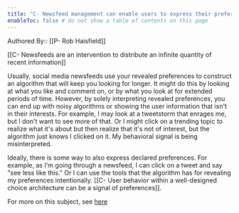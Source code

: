 ```yaml
---
title: "C- Newsfeed management can enable users to express their preferences through a combination of revealed preferences and declared preferences"
enableToc: false # do not show a table of contents on this page
---
```


Authored By:: [[P- Rob Haisfield]]

[[C- Newsfeeds are an intervention to distribute an infinite quantity of recent information]]

Usually, social media newsfeeds use your revealed preferences to construct an algorithm that will keep you looking for longer. It might do this by looking at what you like and comment on, or by what you look at for extended periods of time. However, by solely interpreting revealed preferences, you can end up with noisy algorithms or showing the user information that isn't in their interests. For example, I may look at a tweetstorm that enrages me, but I don't want to see more of that. Or I might click on a trending topic to realize what it's about but then realize that it's not of interest, but the algorithm just knows I clicked on it. My behavioral signal is being misinterpreted.

Ideally, there is some way to also express declared preferences. For example, as I'm going through a newsfeed, I can click on a tweet and say "see less like this." Or I can use the tools that the algorithm has for revealing my preferences intentionally.  [[C- User behavior within a well-designed choice architecture can be a signal of preferences]].

For more on this subject, see [here](https://www.linkedin.com/pulse/how-do-you-make-users-happy-behavior-what-social-media-rob-haisfield/?trackingId=GdEOMIOmOS6w%2BpM8rfBnTg%3D%3D)